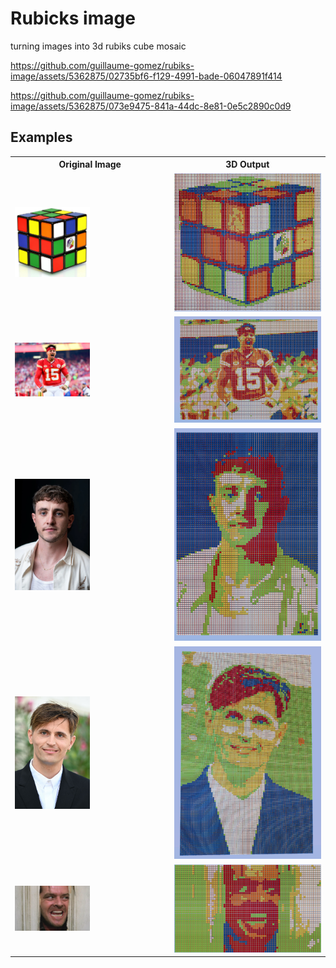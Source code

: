# Rubicks image

turning images into 3d rubiks cube mosaic



https://github.com/guillaume-gomez/rubiks-image/assets/5362875/02735bf6-f129-4991-bade-06047891f414



https://github.com/guillaume-gomez/rubiks-image/assets/5362875/073e9475-841a-44dc-8e81-0e5c2890c0d9




## Examples

<table>
    <tr>
        <th>Original Image</th>
        <th>3D Output</th
    </tr>
    <tr>
        <td>
            <img src="/examples/rubiks-cube.jpg" width="50%"/>
        </td>
        <td>
            <img src="/examples/rubick-cube-3d.png"/>
        </td>
    </tr>
    <tr>
        <td>
            <img src="/examples/mahomes.jpg" width="50%"/>
        </td>
        <td>
            <img src="/examples/mahomes-3d.png"/>
        </td>
    </tr>
    <tr>
        <td>
            <img src="/examples/paul-Mescal.webp" width="50%"/>
        </td>
        <td>
            <img src="/examples/paul-mescal-3d.png"/>
        </td>
    </tr>
    <tr>
        <td>
            <img src="/examples/raphael-quenard.jpeg" width="50%"/>
        </td>
        <td>
            <img src="/examples/raphael-quenard-3d.png"/>
        </td>
    </tr>
        <tr>
        <td>
            <img src="/examples/shining.webp" width="50%"/>
        </td>
        <td>
            <img src="/examples/shining-3d.png"/>
        </td>
    </tr>

    
</table>
